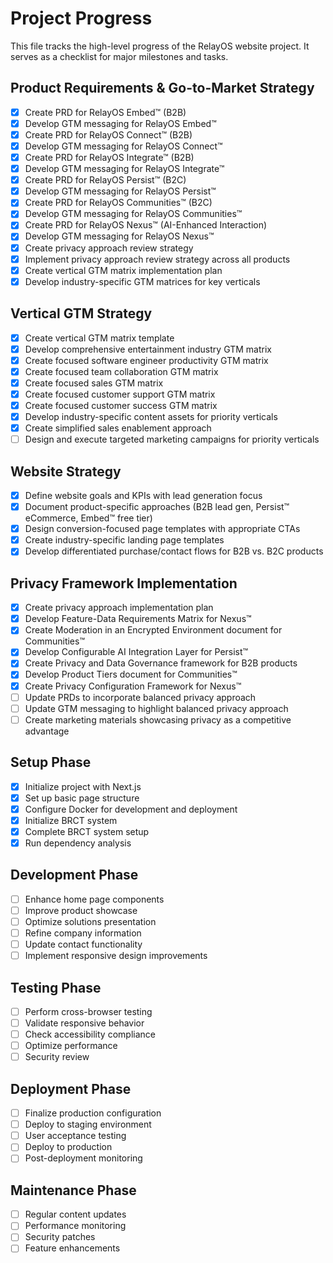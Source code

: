 # Project Progress

This file tracks the high-level progress of the RelayOS website project. It serves as a checklist for major milestones and tasks.

## Product Requirements & Go-to-Market Strategy
- [x] Create PRD for RelayOS Embed™ (B2B)
- [x] Develop GTM messaging for RelayOS Embed™
- [x] Create PRD for RelayOS Connect™ (B2B)
- [x] Develop GTM messaging for RelayOS Connect™
- [x] Create PRD for RelayOS Integrate™ (B2B)
- [x] Develop GTM messaging for RelayOS Integrate™
- [x] Create PRD for RelayOS Persist™ (B2C)
- [x] Develop GTM messaging for RelayOS Persist™
- [x] Create PRD for RelayOS Communities™ (B2C)
- [x] Develop GTM messaging for RelayOS Communities™
- [x] Create PRD for RelayOS Nexus™ (AI-Enhanced Interaction)
- [x] Develop GTM messaging for RelayOS Nexus™
- [x] Create privacy approach review strategy
- [x] Implement privacy approach review strategy across all products
- [x] Create vertical GTM matrix implementation plan
- [x] Develop industry-specific GTM matrices for key verticals

## Vertical GTM Strategy
- [x] Create vertical GTM matrix template
- [x] Develop comprehensive entertainment industry GTM matrix
- [x] Create focused software engineer productivity GTM matrix
- [x] Create focused team collaboration GTM matrix
- [x] Create focused sales GTM matrix
- [x] Create focused customer support GTM matrix
- [x] Create focused customer success GTM matrix
- [x] Develop industry-specific content assets for priority verticals
- [x] Create simplified sales enablement approach
- [ ] Design and execute targeted marketing campaigns for priority verticals

## Website Strategy
- [x] Define website goals and KPIs with lead generation focus
- [x] Document product-specific approaches (B2B lead gen, Persist™ eCommerce, Embed™ free tier)
- [x] Design conversion-focused page templates with appropriate CTAs
- [x] Create industry-specific landing page templates
- [x] Develop differentiated purchase/contact flows for B2B vs. B2C products

## Privacy Framework Implementation
- [x] Create privacy approach implementation plan
- [x] Develop Feature-Data Requirements Matrix for Nexus™
- [x] Create Moderation in an Encrypted Environment document for Communities™
- [x] Develop Configurable AI Integration Layer for Persist™
- [x] Create Privacy and Data Governance framework for B2B products
- [x] Develop Product Tiers document for Communities™
- [x] Create Privacy Configuration Framework for Nexus™
- [ ] Update PRDs to incorporate balanced privacy approach
- [ ] Update GTM messaging to highlight balanced privacy approach
- [ ] Create marketing materials showcasing privacy as a competitive advantage

## Setup Phase
- [x] Initialize project with Next.js
- [x] Set up basic page structure
- [x] Configure Docker for development and deployment
- [x] Initialize BRCT system
- [x] Complete BRCT system setup
- [x] Run dependency analysis

## Development Phase
- [ ] Enhance home page components
- [ ] Improve product showcase
- [ ] Optimize solutions presentation
- [ ] Refine company information
- [ ] Update contact functionality
- [ ] Implement responsive design improvements

## Testing Phase
- [ ] Perform cross-browser testing
- [ ] Validate responsive behavior
- [ ] Check accessibility compliance
- [ ] Optimize performance
- [ ] Security review

## Deployment Phase
- [ ] Finalize production configuration
- [ ] Deploy to staging environment
- [ ] User acceptance testing
- [ ] Deploy to production
- [ ] Post-deployment monitoring

## Maintenance Phase
- [ ] Regular content updates
- [ ] Performance monitoring
- [ ] Security patches
- [ ] Feature enhancements
